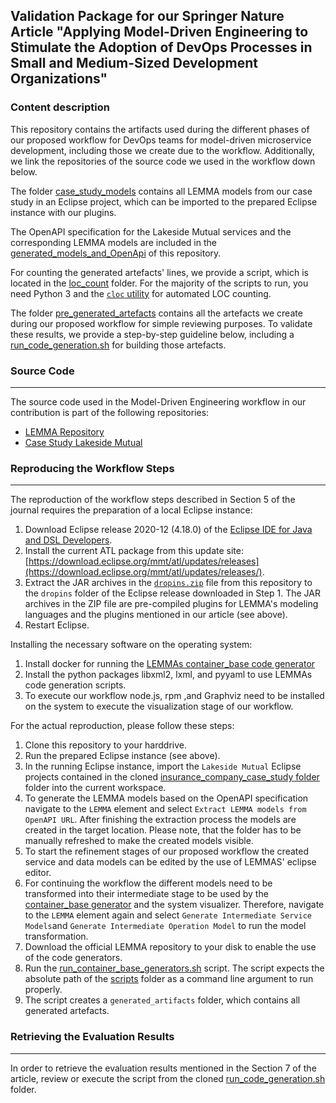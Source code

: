 ## Validation Package for our Springer Nature Article "Applying Model-Driven Engineering to Stimulate the Adoption of DevOps Processes in Small and Medium-Sized Development Organizations"
### Content description
This repository contains the artifacts used during the different phases of our proposed workflow for DevOps teams for model-driven microservice development, including those we create due to the workflow. Additionally, we link the repositories of the source code we used in the workflow down below. 

The folder [case_study_models](https://github.com/SeelabFhdo/SN2021/tree/master/case_study_models) contains all LEMMA models from our case study in an Eclipse project, which can be imported to the prepared Eclipse instance with our plugins. 

The OpenAPI specification for the Lakeside Mutual services and the corresponding LEMMA models are included in the [generated_models_and_OpenApi](https://github.com/SeelabFhdo/SN2021/tree/master/generated_models_and_OpenApi) of this repository. 

For counting the generated artefacts' lines, we provide a script, which is located in the [loc_count](https://github.com/SeelabFhdo/SN2021/tree/master/loc_count) folder. For the majority of the scripts to run, you need Python 3 and the [`cloc` utility](https://github.com/AlDanial/cloc) for automated LOC counting.

The folder [pre_generated_artefacts](https://github.com/SeelabFhdo/SN2021/tree/master/pre_generated_artefacts) contains all the artefacts we create during our proposed workflow for simple reviewing purposes. To validate these results, we provide a step-by-step guideline below, including a [run_code_generation.sh](https://github.com/SeelabFhdo/SN2021/blob/master/run_code_generation.sh) for building those artefacts.

### Source Code
---
The source code used in the Model-Driven Engineering workflow in our contribution is part of the following repositories:
- [LEMMA Repository](https://github.com/SeelabFhdo/lemma)
- [Case Study Lakeside Mutual](https://github.com/Microservice-API-Patterns/LakesideMutual)

### Reproducing the Workflow Steps
---
The reproduction of the workflow steps described in Section 5 of the journal requires the preparation of a local Eclipse instance:
1. Download Eclipse release 2020-12 (4.18.0) of the [Eclipse IDE for Java and DSL Developers](https://www.eclipse.org/downloads/packages/release/2020-12/r/eclipse-ide-java-and-dsl-developers).
2. Install the current ATL package from this update site: [https://download.eclipse.org/mmt/atl/updates/releases](https://download.eclipse.org/mmt/atl/updates/releases/).
3. Extract the JAR archives in the [`dropins.zip`](https://github.com/SeelabFhdo/jss2020/blob/master/dropins.zip) file from this repository to the `dropins` folder of the Eclipse release downloaded in Step 1. The JAR archives in the ZIP file are pre-compiled plugins for LEMMA's modeling languages and the plugins mentioned in our article (see above).
4. Restart Eclipse.

Installing the necessary software on the operating system:
1. Install docker for running the [LEMMAs container_base code generator](https://github.com/SeelabFhdo/lemma/tree/master/code%20generators/de.fhdo.lemma.model_processing.code_generation.container_base)
2. Install the python packages libxml2, lxml, and pyyaml to use LEMMAs code generation scripts. 
3. To execute our workflow node.js, rpm ,and Graphviz need to be installed on the system to execute the visualization stage of our workflow. 

For the actual reproduction, please follow these steps:
1. Clone this repository to your harddrive.
2. Run the prepared Eclipse instance (see above).
3. In the running Eclipse instance, import the `Lakeside Mutual` Eclipse projects contained in the cloned [insurance_company_case_study folder](https://github.com/SeelabFhdo/SN2021/tree/master/insurance_company_case_study) folder into the current workspace.
4. To generate the LEMMA models based on the OpenAPI specification navigate to the `LEMMA` element and select `Extract LEMMA models from OpenAPI URL`. After finishing the extraction process the models are created in the target location. Please note, that the folder has to be manually refreshed to make the created models visible. 
5. To start the refinement stages of our proposed workflow the created service and data models can be edited by the use of LEMMAS' eclipse editor.
6. For continuing the workflow the different models need to be transformed into their intermediate stage to be used by the [container_base generator](https://github.com/SeelabFhdo/lemma/tree/master/code%20generators/de.fhdo.lemma.model_processing.code_generation.container_base) and the system visualizer. Therefore, navigate to the `LEMMA` element again and select `Generate Intermediate Service Models`and `Generate Intermediate Operation Model` to run the model transformation.
7. Download the official LEMMA repository to your disk to enable the use of the code generators.
8. Run the [run_container_base_generators.sh](https://github.com/SeelabFhdo/SN2021/blob/master/run_container_base_generators.sh) script. The script expects the absolute path of the [scripts](https://github.com/SeelabFhdo/lemma/tree/master/scripts) folder as a command line argument to run properly. 
9. The script creates a `generated_artifacts` folder, which contains all generated artefacts. 

### Retrieving the Evaluation Results
---
In order to retrieve the evaluation results mentioned in the Section 7 of the article, review or execute the script from the cloned [run_code_generation.sh](https://github.com/SeelabFhdo/SN2021/blob/master/run_code_generation.sh) folder. 